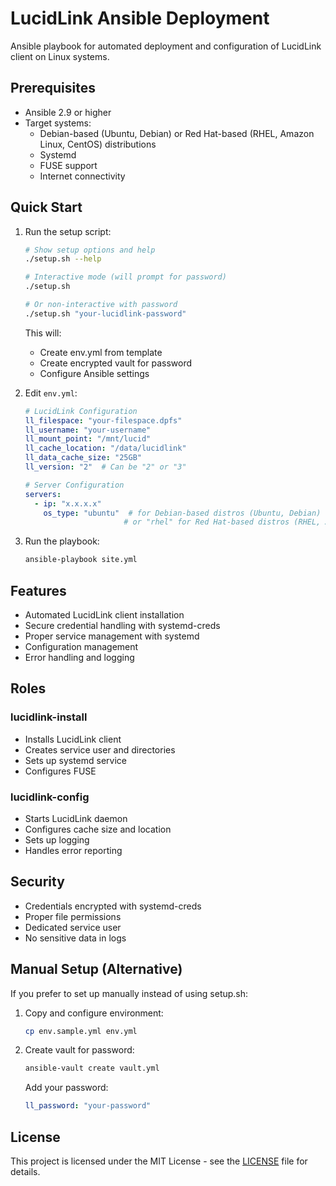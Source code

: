 # LucidLink Ansible Deployment

Ansible playbook for automated deployment and configuration of LucidLink client on Linux systems.

## Prerequisites

- Ansible 2.9 or higher
- Target systems:
  - Debian-based (Ubuntu, Debian) or Red Hat-based (RHEL, Amazon Linux, CentOS) distributions
  - Systemd
  - FUSE support
  - Internet connectivity

## Quick Start

1. Run the setup script:
   ```bash
   # Show setup options and help
   ./setup.sh --help

   # Interactive mode (will prompt for password)
   ./setup.sh

   # Or non-interactive with password
   ./setup.sh "your-lucidlink-password"
   ```
   This will:
   - Create env.yml from template
   - Create encrypted vault for password
   - Configure Ansible settings

2. Edit `env.yml`:
   ```yaml
   # LucidLink Configuration
   ll_filespace: "your-filespace.dpfs"
   ll_username: "your-username"
   ll_mount_point: "/mnt/lucid"
   ll_cache_location: "/data/lucidlink"
   ll_data_cache_size: "25GB"
   ll_version: "2"  # Can be "2" or "3"

   # Server Configuration
   servers:
     - ip: "x.x.x.x"
       os_type: "ubuntu"  # for Debian-based distros (Ubuntu, Debian)
                         # or "rhel" for Red Hat-based distros (RHEL, Amazon Linux, CentOS)
   ```

3. Run the playbook:
   ```bash
   ansible-playbook site.yml
   ```

## Features

- Automated LucidLink client installation
- Secure credential handling with systemd-creds
- Proper service management with systemd
- Configuration management
- Error handling and logging

## Roles

### lucidlink-install
- Installs LucidLink client
- Creates service user and directories
- Sets up systemd service
- Configures FUSE

### lucidlink-config  
- Starts LucidLink daemon
- Configures cache size and location
- Sets up logging
- Handles error reporting

## Security

- Credentials encrypted with systemd-creds
- Proper file permissions
- Dedicated service user
- No sensitive data in logs

## Manual Setup (Alternative)

If you prefer to set up manually instead of using setup.sh:

1. Copy and configure environment:
   ```bash
   cp env.sample.yml env.yml
   ```

2. Create vault for password:
   ```bash
   ansible-vault create vault.yml
   ```
   Add your password:
   ```yaml
   ll_password: "your-password"
   ```

## License

This project is licensed under the MIT License - see the [LICENSE](LICENSE) file for details.